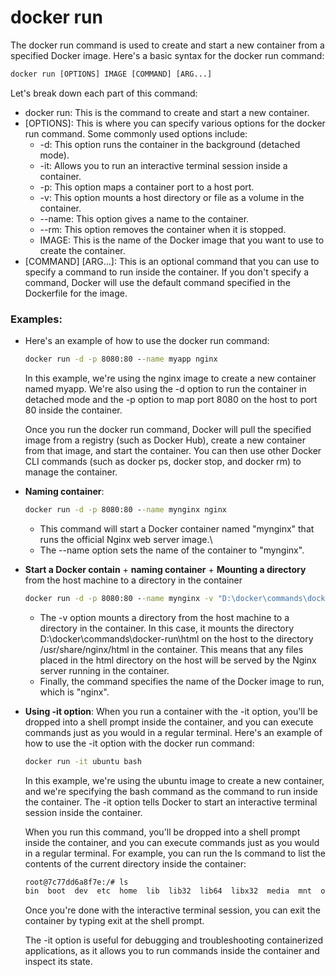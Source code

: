 # docker run

The docker run command is used to create and start a new container from a specified Docker image. Here's a basic syntax for the docker run command:

```cmd
docker run [OPTIONS] IMAGE [COMMAND] [ARG...]
```

Let's break down each part of this command:

- docker run: This is the command to create and start a new container.
- [OPTIONS]: This is where you can specify various options for the docker run command. Some commonly used options include:
  - -d: This option runs the container in the background (detached mode).
  - -it: Allows you to run an interactive terminal session inside a container.
  - -p: This option maps a container port to a host port.
  - -v: This option mounts a host directory or file as a volume in the container.
  - --name: This option gives a name to the container.
  - --rm: This option removes the container when it is stopped.
  - IMAGE: This is the name of the Docker image that you want to use to create the container.
- [COMMAND] [ARG...]: This is an optional command that you can use to specify a command to run inside the container. If you don't specify a command, Docker will use the default command specified in the Dockerfile for the image.

### Examples:

- Here's an example of how to use the docker run command:

  ```cmd
  docker run -d -p 8080:80 --name myapp nginx
  ```

  In this example, we're using the nginx image to create a new container named myapp. We're also using the -d option to run the container in detached mode and the -p option to map port 8080 on the host to port 80 inside the container.

  Once you run the docker run command, Docker will pull the specified image from a registry (such as Docker Hub), create a new container from that image, and start the container. You can then use other Docker CLI commands (such as docker ps, docker stop, and docker rm) to manage the container.

- **Naming container**:

  ```cmd
  docker run -d -p 8080:80 --name mynginx nginx
  ```

  - This command will start a Docker container named "mynginx" that runs the official Nginx web server image.\
  - The --name option sets the name of the container to "mynginx".

- **Start a Docker contain** + **naming container** + **Mounting a directory** from the host machine to a directory in the container

  ```cmd
  docker run -d -p 8080:80 --name mynginx -v "D:\docker\commands\docker-run\html":/usr/share/nginx/html nginx
  ```

  - The -v option mounts a directory from the host machine to a directory in the container. In this case, it mounts the directory D:\docker\commands\docker-run\html on the host to the directory /usr/share/nginx/html in the container. This means that any files placed in the html directory on the host will be served by the Nginx server running in the container.
  - Finally, the command specifies the name of the Docker image to run, which is "nginx".

- **Using -it option**:
  When you run a container with the -it option, you'll be dropped into a shell prompt inside the container, and you can execute commands just as you would in a regular terminal.
  Here's an example of how to use the -it option with the docker run command:

  ```cmd
  docker run -it ubuntu bash
  ```

  In this example, we're using the ubuntu image to create a new container, and we're specifying the bash command as the command to run inside the container. The -it option tells Docker to start an interactive terminal session inside the container.

  When you run this command, you'll be dropped into a shell prompt inside the container, and you can execute commands just as you would in a regular terminal. For example, you can run the ls command to list the contents of the current directory inside the container:

  ```cmd
  root@7c77dd6a8f7e:/# ls
  bin  boot  dev  etc  home  lib  lib32  lib64  libx32  media  mnt  opt  proc  root  run  sbin  srv  sys  tmp  usr  var
  ```

  Once you're done with the interactive terminal session, you can exit the container by typing exit at the shell prompt.

  The -it option is useful for debugging and troubleshooting containerized applications, as it allows you to run commands inside the container and inspect its state.
